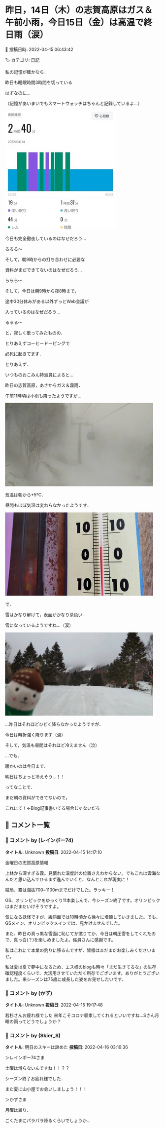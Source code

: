 # 昨日，14日（木）の志賀高原はガス＆午前小雨，今日15日（金）は高温で終日雨（涙）

📅 投稿日時: 2022-04-15 06:43:42

🏷️ カテゴリ: [日記](cc4b5682fb7b8b144980957a978653fb0.md)

私の記憶が確かなら．


昨日も睡眠時間3時間を切っている


はずなのに…


（記憶があいまいでもスマートウォッチはちゃんと記録しているよ…）







![613615edf0399e09e138f93f3584bf1b.jpg](images/613615edf0399e09e138f93f3584bf1b.jpg)







今日も完全徹夜しているのはなぜだろう…


るるる～





そして，朝9時からの打ち合わせに必要な


資料がまだできてないのはなぜだろう…


ららら～





そして，今日は朝9時から夜8時まで，


途中30分休みがある以外ずっとWeb会議が


入っているのはなぜだろう…


るるる～





と，寂しく歌ってみたものの．


とりあえずコーヒードーピングで


必死に起きてます．





とりあえず．


いつものおこみん特派員によると…


昨日の志賀高原，あさからガス＆霧雨．


午前11時頃は小雨も降ったようですが…




![c1d0c51b6b25bf6790065f50363ba34d.jpg](images/c1d0c51b6b25bf6790065f50363ba34d.jpg)







気温は朝から+5℃．


昼間もほぼ気温は変わらなかったようです．




![7ec87f1004e38cc69cbdf412a9d1da35.jpg](images/7ec87f1004e38cc69cbdf412a9d1da35.jpg)







で．


雪はかなり解けて，表面がかなり茶色い


雪になっているようですね…（涙）




![5db29e4cd0134ffab30b9f5aafc11fa2.jpg](images/5db29e4cd0134ffab30b9f5aafc11fa2.jpg)







…昨日はそれほどひどく降らなかったようですが．


今日は時折強く降ります（涙）


そして，気温も昼間はそれほど冷えません（泣）





…でも．


暖かいのは今日まで．


明日はちょっと冷えそう…！！





ってなことで．


まだ朝の資料ができてないので，


これにて！←Blog記事書いてる場合じゃないだろ

## 💬 コメント一覧

### 💬 コメント by (レインボー74)
**タイトル**: Unknown
**投稿日**: 2022-04-15 14:17:10

金曜日の志賀高原情報

上林から深すぎる霧。見慣れた温度計の位置さえわからない。でもこれは雲海なんだと思い込んでひるまず進んでいくと、なんとこれが現実に！

結局、霧は海抜700~1100mまでだけでした。ラッキー！

GS、オリンピックをゆっくり11本楽しんで、今シーズン終了です。オリンピックはまだまだいけそうですよ。

気になる妖怪ですが、緩斜面では10時頃から徐々に増殖していきました。でも、GSメイン、オリンピックメインでは、見かけませんでした。

また、昨日の真っ黒な雪面に恥じてか懲りてか、今日は朝圧雪をしてくれたので、真っ白(？)を楽しめましたよ。係員さんに感謝です。

私はこれにて本業の釣りに移るんですが、皆様はまだまだお楽しみくださいませ。

私は夏は夏で夢中になるため、エス様のblogも時々「まだ生きてるな」の生存確認程度くらいで、大活用させていただく所存でございます。ありがとうございました。来シーズンは75歳に成長した姿をお見せしたいです、

### 💬 コメント by (かず)
**タイトル**: Unknown
**投稿日**: 2022-04-15 19:17:48

若杉さんお疲れ様でした  来年こそコロナ収束してくれるといいですね…Sさん月曜の雨ってどうでしょうか？

### 💬 コメント by (Skier_S)
**タイトル**: 明日のスキーは諦めた
**投稿日**: 2022-04-16 03:16:36

＞レインボー74さま

土曜は滑らないんですね！！？？

シーズン終了お疲れ様でした．

また夏に山小屋でお会いしましょう！！！



＞かずさま

月曜は曇り．

ごくたまにパラパラ降るくらいでしょうか…

